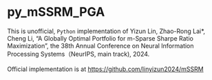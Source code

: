 # py_mSSRM_PGA
This is unofficial, `Python` implementation of Yizun Lin, Zhao-Rong Lai*, Cheng Li, “A Globally Optimal Portfolio for m-Sparse Sharpe Ratio Maximization”, the 38th Annual Conference on Neural Information Processing Systems（NeurIPS, main track), 2024.
<br>
<br>
Official implementation is at https://github.com/linyizun2024/mSSRM

